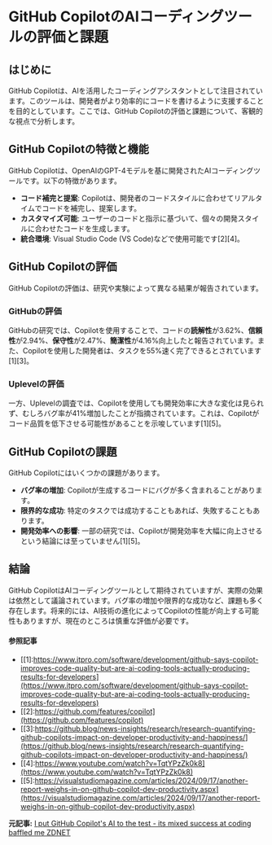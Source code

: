 # GitHub CopilotのAIコーディングツールの評価と課題

## はじめに

GitHub Copilotは、AIを活用したコーディングアシスタントとして注目されています。このツールは、開発者がより効率的にコードを書けるように支援することを目的としています。ここでは、GitHub Copilotの評価と課題について、客観的な視点で分析します。

## GitHub Copilotの特徴と機能

GitHub Copilotは、OpenAIのGPT-4モデルを基に開発されたAIコーディングツールです。以下の特徴があります。

- **コード補完と提案**: Copilotは、開発者のコードスタイルに合わせてリアルタイムでコードを補完し、提案します。
- **カスタマイズ可能**: ユーザーのコードと指示に基づいて、個々の開発スタイルに合わせたコードを生成します。
- **統合環境**: Visual Studio Code (VS Code)などで使用可能です[2][4]。

## GitHub Copilotの評価

GitHub Copilotの評価は、研究や実験によって異なる結果が報告されています。

### GitHubの評価

GitHubの研究では、Copilotを使用することで、コードの**読解性**が3.62%、**信頼性**が2.94%、**保守性**が2.47%、**簡潔性**が4.16%向上したと報告されています。また、Copilotを使用した開発者は、タスクを55%速く完了できるとされています[1][3]。

### Uplevelの評価

一方、Uplevelの調査では、Copilotを使用しても開発効率に大きな変化は見られず、むしろバグ率が41%増加したことが指摘されています。これは、Copilotがコード品質を低下させる可能性があることを示唆しています[1][5]。

## GitHub Copilotの課題

GitHub Copilotにはいくつかの課題があります。

- **バグ率の増加**: Copilotが生成するコードにバグが多く含まれることがあります。
- **限界的な成功**: 特定のタスクでは成功することもあれば、失敗することもあります。
- **開発効率への影響**: 一部の研究では、Copilotが開発効率を大幅に向上させるという結論には至っていません[1][5]。

## 結論

GitHub CopilotはAIコーディングツールとして期待されていますが、実際の効果は依然として議論されています。バグ率の増加や限界的な成功など、課題も多く存在します。将来的には、AI技術の進化によってCopilotの性能が向上する可能性もありますが、現在のところは慎重な評価が必要です。

#### 参照記事
- [[1]:https://www.itpro.com/software/development/github-says-copilot-improves-code-quality-but-are-ai-coding-tools-actually-producing-results-for-developers](https://www.itpro.com/software/development/github-says-copilot-improves-code-quality-but-are-ai-coding-tools-actually-producing-results-for-developers)
- [[2]:https://github.com/features/copilot](https://github.com/features/copilot)
- [[3]:https://github.blog/news-insights/research/research-quantifying-github-copilots-impact-on-developer-productivity-and-happiness/](https://github.blog/news-insights/research/research-quantifying-github-copilots-impact-on-developer-productivity-and-happiness/)
- [[4]:https://www.youtube.com/watch?v=TqtYPzZk0k8](https://www.youtube.com/watch?v=TqtYPzZk0k8)
- [[5]:https://visualstudiomagazine.com/articles/2024/09/17/another-report-weighs-in-on-github-copilot-dev-productivity.aspx](https://visualstudiomagazine.com/articles/2024/09/17/another-report-weighs-in-on-github-copilot-dev-productivity.aspx)


**元記事:** [I put GitHub Copilot's AI to the test - its mixed success at coding baffled me ZDNET](https://www.zdnet.com/article/i-put-github-copilots-ai-to-the-test-its-mixed-success-at-coding-baffled-me/)